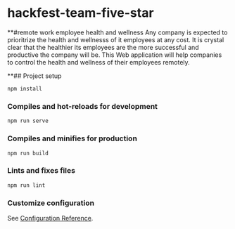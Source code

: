 # hackfest-team-five-star

**#remote work employee health and wellness 
Any company is expected to prioritrize the health and wellnesss of it employees at any cost.
It is crystal clear that the healthier its employees are the more successful and productive the company will be.
This Web application will help companies  to control the health and wellness of their employees remotely.

**## Project setup
```
npm install
```

### Compiles and hot-reloads for development
```
npm run serve
```

### Compiles and minifies for production
```
npm run build
```

### Lints and fixes files
```
npm run lint
```

### Customize configuration
See [Configuration Reference](https://cli.vuejs.org/config/).
